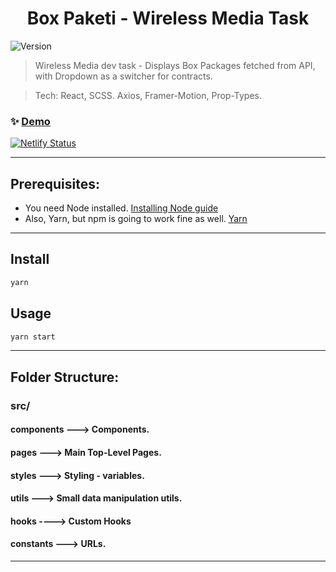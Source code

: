 <h1 align="center">Box Paketi - Wireless Media Task</h1>
<p>
  <img alt="Version" src="https://img.shields.io/badge/version-1.0.0-blue.svg?cacheSeconds=2592000" />
</p>

> Wireless Media dev task - Displays Box Packages fetched from API, with Dropdown as a switcher for contracts.

> Tech: React, SCSS. Axios, Framer-Motion, Prop-Types.

### ✨ [Demo](https://box-paketi.netlify.app/)

[![Netlify Status](https://api.netlify.com/api/v1/badges/fccca32c-9b3a-44e4-95bf-935cee11edb7/deploy-status)](https://app.netlify.com/sites/box-paketi/deploys)

<hr/>

## Prerequisites:

- You need Node installed.
  [Installing Node guide](https://nodejs.org/en/download/package-manager/)
- Also, Yarn, but npm is going to work fine as well.
  [Yarn](https://yarnpkg.com/)

<hr/>

## Install

```sh
yarn
```

## Usage

```sh
yarn start
```

<hr/>

## Folder Structure:

### src/

#### components ---> Components.

#### pages ---> Main Top-Level Pages.

#### styles ---> Styling - variables.

#### utils ---> Small data manipulation utils.

#### hooks ----> Custom Hooks

#### constants ---> URLs.

<hr/>
